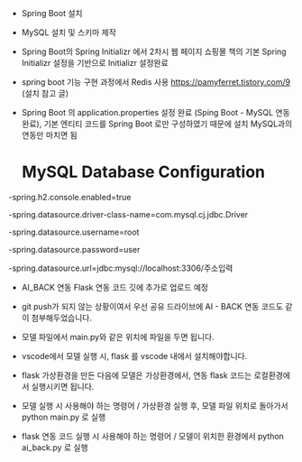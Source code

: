 - Spring Boot 설치
  
- MySQL 설치 및 스키마 제작

- Spring Boot의 Spring Initializr 에서 2차시 웹 페이지 쇼핑몰 책의 기본 Spring Initializr 설정을 기반으로 Initializr 설정완료

- spring boot 기능 구현 과정에서 Redis 사용 
https://pamyferret.tistory.com/9 (설치 참고 글)
  
- Spring Boot 의 application.properties 설정 완료 (Sping Boot - MySQL 연동 완료), 기본 엔티티 코드를 Spring Boot 로만 구성하였기 때문에 설치 MySQL과의 연동만 마치면 됨
  # MySQL Database Configuration
-spring.h2.console.enabled=true

-spring.datasource.driver-class-name=com.mysql.cj.jdbc.Driver 

-spring.datasource.username=root 

-spring.datasource.password=user

-spring.datasource.url=jdbc:mysql://localhost:3306/주소입력


- AI_BACK 연동 Flask 연동 코드 깃에 추가로 업로드 예정

- git push가 되지 않는 상황이여서 우선 공유 드라이브에 AI - BACK 연동 코드도 같이 첨부해두었습니다.
- 모델 파일에서 main.py와 같은 위치에 파일을 두면 됩니다.
- vscode에서 모델 실행 시, flask 를 vscode 내에서 설치해야합니다.
- flask 가상환경을 만든 다음에 모델은 가상환경에서, 연동 flask 코드는 로컬환경에서 실행시키면 됩니다.

- 모델 실행 시 사용해야 하는 명령어 / 가상환경 실행 후, 모델 파일 위치로 돌아가서 python main.py 로 실행 

- flask 연동 코드 실행 시 사용해야 하는 명령어 / 모델이 위치한 환경에서 python ai_back.py 로 실행 
  
